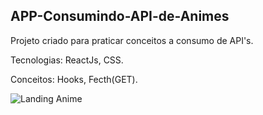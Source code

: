 ## APP-Consumindo-API-de-Animes

Projeto criado para praticar conceitos a consumo de API's.

Tecnologias: ReactJs, CSS.

Conceitos: Hooks, Fecth(GET).

![Landing Anime](https://github.com/arielnicollas/APP-Consumindo-API-de-Animes/blob/main/projeto.png?raw=true)
